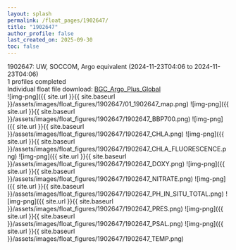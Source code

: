 ```yaml
---
layout: splash
permalink: /float_pages/1902647/
title: "1902647"
author_profile: false
last_created_on: 2025-09-30
toc: false
---
```

 
1902647: UW, SOCCOM, Argo equivalent (2024-11-23T04:06 to 2024-11-23T04:06)\
1 profiles completed\
Individual float file download: [BGC_Argo_Plus_Global](https://ftp.soest.hawaii.edu/bgc_argo_plus/Individual_Floats/outliers_removed/1902647_Sprof_processed.nc)\
![img-png]({{ site.url }}{{ site.baseurl }}/assets/images/float_figures/1902647/01_1902647_map.png)
![img-png]({{ site.url }}{{ site.baseurl }}/assets/images/float_figures/1902647/1902647_BBP700.png)
![img-png]({{ site.url }}{{ site.baseurl }}/assets/images/float_figures/1902647/1902647_CHLA.png)
![img-png]({{ site.url }}{{ site.baseurl }}/assets/images/float_figures/1902647/1902647_CHLA_FLUORESCENCE.png)
![img-png]({{ site.url }}{{ site.baseurl }}/assets/images/float_figures/1902647/1902647_DOXY.png)
![img-png]({{ site.url }}{{ site.baseurl }}/assets/images/float_figures/1902647/1902647_NITRATE.png)
![img-png]({{ site.url }}{{ site.baseurl }}/assets/images/float_figures/1902647/1902647_PH_IN_SITU_TOTAL.png)
![img-png]({{ site.url }}{{ site.baseurl }}/assets/images/float_figures/1902647/1902647_PRES.png)
![img-png]({{ site.url }}{{ site.baseurl }}/assets/images/float_figures/1902647/1902647_PSAL.png)
![img-png]({{ site.url }}{{ site.baseurl }}/assets/images/float_figures/1902647/1902647_TEMP.png)
